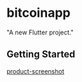 # bitcoinapp

"A new Flutter project."

## Getting Started
[product-screenshot]

<!-- MARKDOWN LINKS & IMAGES -->
<!-- https://www.markdownguide.org/basic-syntax/#reference-style-links -->
[product-screenshot]: Imagens/tela1.PNG